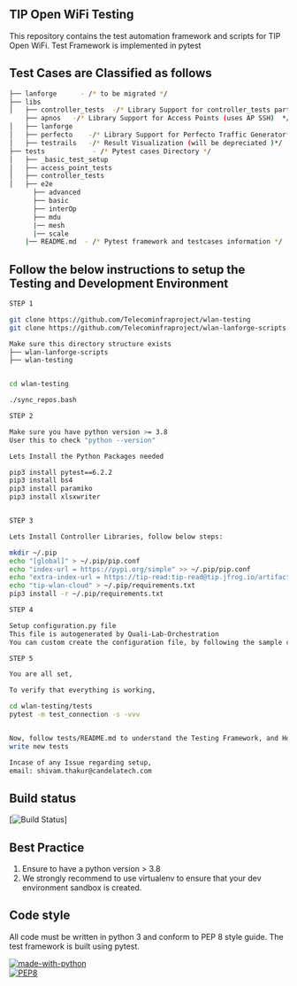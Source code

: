 ## TIP Open WiFi Testing
This repository contains the test automation framework and scripts for TIP Open WiFi.
Test Framework is implemented in pytest

## Test Cases are Classified as follows
```bash
├── lanforge      - /* to be migrated */
├── libs
│   ├── controller_tests  -/* Library Support for controller_tests part  */
    ├── apnos   -/* Library Support for Access Points (uses AP SSH)  */
│   ├── lanforge    
│   ├── perfecto    -/* Library Support for Perfecto Traffic Generator*/
│   ├── testrails   -/* Result Visualization (will be depreciated )*/
├── tests            - /* Pytest cases Directory */
│   ├── _basic_test_setup
│   ├── access_point_tests
│   ├── controller_tests
│   ├── e2e
      ├── advanced
      ├── basic
      ├── interOp
      ├── mdu
      |── mesh
      |── scale
    |── README.md  - /* Pytest framework and testcases information */
```
## Follow the below instructions to setup the Testing and Development Environment

```bash
STEP 1

git clone https://github.com/Telecominfraproject/wlan-testing
git clone https://github.com/Telecominfraproject/wlan-lanforge-scripts

Make sure this directory structure exists
├── wlan-lanforge-scripts
├── wlan-testing


cd wlan-testing

./sync_repos.bash

STEP 2

Make sure you have python version >= 3.8
User this to check "python --version"

Lets Install the Python Packages needed

pip3 install pytest==6.2.2
pip3 install bs4
pip3 install paramiko
pip3 install xlsxwriter


STEP 3 

Lets Install Controller Libraries, follow below steps:

mkdir ~/.pip
echo "[global]" > ~/.pip/pip.conf
echo "index-url = https://pypi.org/simple" >> ~/.pip/pip.conf
echo "extra-index-url = https://tip-read:tip-read@tip.jfrog.io/artifactory/api/pypi/tip-wlan-python-pypi-local/simple" >> ~/.pip/pip.conf
echo "tip-wlan-cloud" > ~/.pip/requirements.txt
pip3 install -r ~/.pip/requirements.txt

STEP 4

Setup configuration.py file
This file is autogenerated by Quali-Lab-Orchestration
You can custom create the configuration file, by following the sample configuration data structure (tests/configuration.py)

STEP 5

You are all set,

To verify that everything is working,

cd wlan-testing/tests
pytest -m test_connection -s -vvv


Now, follow tests/README.md to understand the Testing Framework, and How to run and 
write new tests

Incase of any Issue regarding setup, 
email: shivam.thakur@candelatech.com

```


## Build status
  
[![Build Status](https://github.com/Telecominfraproject/wlan-testing/workflows/nightly%20build/badge.svg)]

## Best Practice
1. Ensure to have a python version > 3.8
2. We strongly recommend to use virtualenv to ensure that your dev environment sandbox is created.

## Code style
All code must be written in python 3 and conform to PEP 8 style guide. The test framework is built using pytest.  

[![made-with-python](https://img.shields.io/badge/Made%20with-Python-1f425f.svg)](https://www.python.org/)   
[![PEP8](https://img.shields.io/badge/code%20style-pep8-orange.svg)](https://www.python.org/dev/peps/pep-0008/)  

